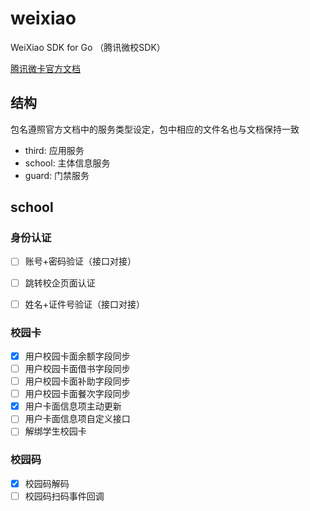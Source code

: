 # weixiao
WeiXiao SDK for Go   （腾讯微校SDK）

[腾讯微卡官方文档](https://wiki.weixiao.qq.com/api/)

## 结构
包名遵照官方文档中的服务类型设定，包中相应的文件名也与文档保持一致

- third: 应用服务
- school: 主体信息服务
- guard: 门禁服务

## school

### 身份认证
 - [ ] 账号+密码验证（接口对接）
 - [ ] 跳转校企页面认证
 - [ ] 姓名+证件号验证（接口对接）


###  校园卡 
 - [x] 用户校园卡面余额字段同步
 - [ ] 用户校园卡面借书字段同步
 - [ ] 用户校园卡面补助字段同步
 - [ ] 用户校园卡面餐次字段同步
 - [x] 用户卡面信息项主动更新
 - [ ] 用户卡面信息项自定义接口
 - [ ] 解绑学生校园卡
 ### 校园码
  - [x] 校园码解码
  - [ ] 校园码扫码事件回调